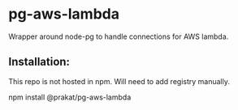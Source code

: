 # pg-aws-lambda
Wrapper around node-pg to handle connections for AWS lambda.


## Installation:
This repo is not hosted in npm. Will need to add registry manually.

npm install @prakat/pg-aws-lambda